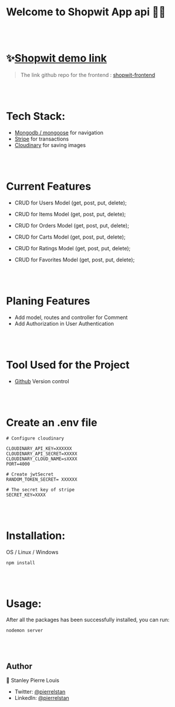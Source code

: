 # Welcome to Shopwit App api 👋🏾
\
&nbsp;

# ✨[Shopwit  demo link ](https://pierrelstan.github.io/shopwitapp-frontend/#/shopwitapp-frontend/)

> The link github repo for the frontend : [shopwit-frontend](https://github.com/pierrelstan/shopwit-front-end)

\
&nbsp;

# Tech Stack:
- [Mongodb / mongoose](https://v5.reactrouter.com/web/guides/quick-start) for navigation
-  [Stripe](https://stripe.com/) for transactions
- [Cloudinary](https://cloudinary.com/) for saving images

\
&nbsp;
# Current Features
- CRUD for Users Model (get, post, put, delete);
- CRUD for Items Model (get, post, put, delete);

- CRUD for Orders Model (get, post, put, delete);
-  CRUD for Carts  Model (get, post, put, delete);

- CRUD for Ratings  Model (get, post, put, delete);
-  CRUD for  Favorites  Model (get, post, put, delete);





\
&nbsp;




# Planing Features
- Add model, routes and controller for Comment
- Add Authorization in User Authentication

\
&nbsp;

# Tool Used for the Project
- [Github](https://github.com) Version control

\
&nbsp;

#  Create an .env file

```
# Configure cloudinary

CLOUDINARY_API_KEY=XXXXXX
CLOUDINARY_API_SECRET=XXXXX
CLOUDINARY_CLOUD_NAME=sXXXX
PORT=4000

# Create jwtSecret
RANDOM_TOKEN_SECRET= XXXXXX

# The secret key of stripe
SECRET_KEY=XXXX
```
\
&nbsp;

# Installation:
OS / Linux / Windows

`npm install`

\
&nbsp;

# Usage:
After all the packages has been successfully installed, you can run:

 `nodemon server`

\
&nbsp;

## Author
👤 Stanley Pierre Louis

- Twitter: [@pierrelstan](https://twitter.com/pierrelStan)
- LinkedIn: [@pierrelstan](https://linkedin.com/in/pierre-louis-stanley-930110133)
